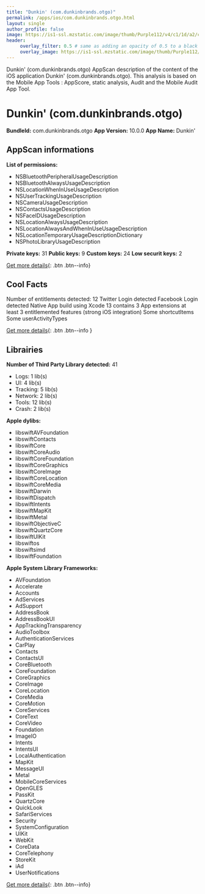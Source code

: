 ```yaml
---
title: "Dunkin' (com.dunkinbrands.otgo)"
permalink: /apps/ios/com.dunkinbrands.otgo.html
layout: single
author_profile: false
image: https://is1-ssl.mzstatic.com/image/thumb/Purple112/v4/c1/1d/a2/c11da2d9-3101-a71a-f12d-cee28fa3b76c/AppIcon-0-0-1x_U007emarketing-0-0-0-5-0-0-sRGB-0-0-0-GLES2_U002c0-512MB-85-220-0-0.png/512x512bb.jpg
header: 
     overlay_filter: 0.5 # same as adding an opacity of 0.5 to a black background
     overlay_image: https://is1-ssl.mzstatic.com/image/thumb/Purple112/v4/c1/1d/a2/c11da2d9-3101-a71a-f12d-cee28fa3b76c/AppIcon-0-0-1x_U007emarketing-0-0-0-5-0-0-sRGB-0-0-0-GLES2_U002c0-512MB-85-220-0-0.png/512x512bb.jpg
---
```

Dunkin' (com.dunkinbrands.otgo) AppScan description of the content of the iOS application Dunkin' (com.dunkinbrands.otgo). This analysis is based on the Mobile App Tools : AppScore, static analysis, Audit and the Mobile Audit App Tool.

# Dunkin' (com.dunkinbrands.otgo)

**BundleId:** com.dunkinbrands.otgo
**App Version:** 10.0.0
**App Name:** Dunkin'


## AppScan informations 

**List of permissions:** 
- NSBluetoothPeripheralUsageDescription
- NSBluetoothAlwaysUsageDescription
- NSLocationWhenInUseUsageDescription
- NSUserTrackingUsageDescription
- NSCameraUsageDescription
- NSContactsUsageDescription
- NSFaceIDUsageDescription
- NSLocationAlwaysUsageDescription
- NSLocationAlwaysAndWhenInUseUsageDescription
- NSLocationTemporaryUsageDescriptionDictionary
- NSPhotoLibraryUsageDescription
  
  
**Private keys:** 31
**Public keys:** 9
**Custom keys:** 24
**Low securit keys:** 2
  
[Get more details](/pricing.html){: .btn .btn--info}

## Cool Facts

Number of entitlements detected: 12
Twitter Login detected
Facebook Login detected
Native App
build using Xcode 13
contains 3 App extensions
at least 3 entitlemented features (strong iOS integration)
Some shortcutItems 
Some userActivityTypes
  
[Get more details](/pricing.html){: .btn .btn--info }

## Librairies 
**Number of Third Party Library detected:** 41
- Logs: 1 lib(s)
- UI: 4 lib(s)
- Tracking: 5 lib(s)
- Network: 2 lib(s)
- Tools: 12 lib(s)
- Crash: 2 lib(s)


**Apple dylibs:**
- libswiftAVFoundation
- libswiftContacts
- libswiftCore
- libswiftCoreAudio
- libswiftCoreFoundation
- libswiftCoreGraphics
- libswiftCoreImage
- libswiftCoreLocation
- libswiftCoreMedia
- libswiftDarwin
- libswiftDispatch
- libswiftIntents
- libswiftMapKit
- libswiftMetal
- libswiftObjectiveC
- libswiftQuartzCore
- libswiftUIKit
- libswiftos
- libswiftsimd
- libswiftFoundation


**Apple System Library Frameworks:**
- AVFoundation
- Accelerate
- Accounts
- AdServices
- AdSupport
- AddressBook
- AddressBookUI
- AppTrackingTransparency
- AudioToolbox
- AuthenticationServices
- CarPlay
- Contacts
- ContactsUI
- CoreBluetooth
- CoreFoundation
- CoreGraphics
- CoreImage
- CoreLocation
- CoreMedia
- CoreMotion
- CoreServices
- CoreText
- CoreVideo
- Foundation
- ImageIO
- Intents
- IntentsUI
- LocalAuthentication
- MapKit
- MessageUI
- Metal
- MobileCoreServices
- OpenGLES
- PassKit
- QuartzCore
- QuickLook
- SafariServices
- Security
- SystemConfiguration
- UIKit
- WebKit
- CoreData
- CoreTelephony
- StoreKit
- iAd
- UserNotifications


  
[Get more details](/pricing.html){: .btn .btn--info}

